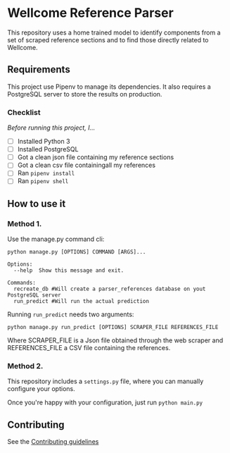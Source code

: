 # Wellcome Reference Parser
This repository uses a home trained model to identify components from a set of
scraped reference sections and to find those directly related to Wellcome.

## Requirements
This project use Pipenv to manage its dependencies.
It also requires a PostgreSQL server to store the results on production.

### Checklist
_Before running this project, I..._
- [ ] Installed Python 3
- [ ] Installed PostgreSQL
- [ ] Got a clean json file containing my reference sections
- [ ] Got a clean csv file containingall my references
- [ ] Ran `pipenv install`
- [ ] Ran `pipenv shell`

## How to use it
### Method 1.
Use the manage.py command cli:

```
python manage.py [OPTIONS] COMMAND [ARGS]...

Options:
  --help  Show this message and exit.

Commands:
  recreate_db #Will create a parser_references database on yout PostgreSQL server
  run_predict #Will run the actual prediction
```
Running `run_predict` needs two arguments:
```
python manage.py run_predict [OPTIONS] SCRAPER_FILE REFERENCES_FILE
```
 Where SCRAPER_FILE is a Json file obtained through the web scraper and REFERENCES_FILE a CSV file containing the references.


### Method 2.
This repository includes a `settings.py` file, where you can manually configure your options.

Once you're happy with your configuration, just run `python main.py`

## Contributing
See the [Contributing guidelines](https://github.com/wellcometrust/reference-parser/blob/contributing/CONTRIBUTING.md)
